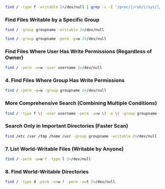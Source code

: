 ```sh
find / -type f -writable 2>/dev/null | grep -v -E '/proc/|/run/|/sys/|/dev/' #-readable 
```

### Find Files Writable by a Specific Group
```sh
find / -group groupname -writable 2>/dev/null
```

```sh
find / -group groupname -perm -g=w 2>/dev/null
```
### Find Files Where User Has Write Permissions (Regardless of Owner)

```sh
find / -perm -u=w -user username 2>/dev/null
```
### 4. Find Files Where Group Has Write Permissions
```sh
find / -perm -g=w -group groupname 2>/dev/null
```

### More Comprehensive Search (Combining Multiple Conditions)

```sh
find / -type f \( -user username -perm -u=w \) -o \( -group groupname -perm -g=w \) 2>/dev/null
```

### Search Only in Important Directories (Faster Scan)
```sh
find /etc /var /tmp /home /usr -group groupname -writable 2>/dev/null
```
### 7. List World-Writable Files (Writable by Anyone)
```sh
find / -perm -o=w ! -type l 2>/dev/null
```
### 8. Find World-Writable Directories

```sh
find / -type d -perm -o=w ! -perm -o=t 2>/dev/null
```